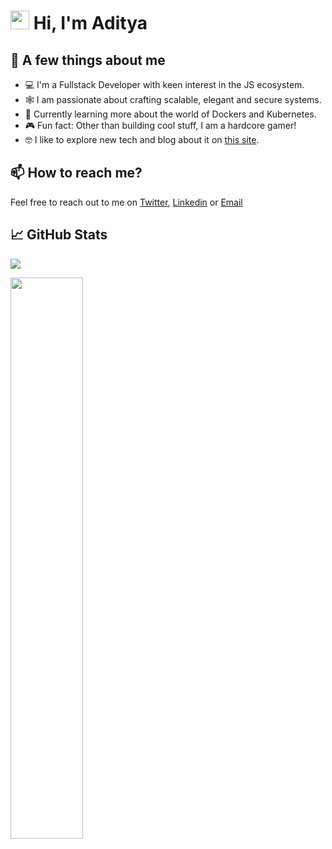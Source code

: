 [//]: # "[![Typing SVG](https://readme-typing-svg.herokuapp.com?size=24&width=600&lines=Welcome+To+My+GitHub+Profile!)](https://git.io/typing-svg)"

<h1 align="start"><img src="https://raw.githubusercontent.com/MartinHeinz/MartinHeinz/master/wave.gif" width="30px"> Hi, I'm Aditya</h1>

## 💼 A few things about me

- 💻 I'm a Fullstack Developer with keen interest in the JS ecosystem.
- 🕸️ I am passionate about crafting scalable, elegant and secure systems.
- 🧠 Currently learning more about the world of Dockers and Kubernetes.
- 🎮 Fun fact: Other than building cool stuff, I am a hardcore gamer!
- 🤓 I like to explore new tech and blog about it on [this site](https://www.0xadityaa.xyz/blog).

## 📫 How to reach me?

Feel free to reach out to me on [Twitter](https://twitter.com/0xadityaa), [Linkedin](https://www.linkedin.com/in/aditya-negandhi-49290318b/) or [Email](mailto:negandhi.aditya@gmail.com)

## 📈 GitHub Stats

![](https://komarev.com/ghpvc/?username=0xadityaa&color=blue&style=for-the-badge&label=PROFILE+VIEWS&base=987)
<br>
<p align="start">
  <img width="48%" src="https://github-readme-streak-stats.herokuapp.com/?user=0xadityaa&theme=radical" />
</p>



